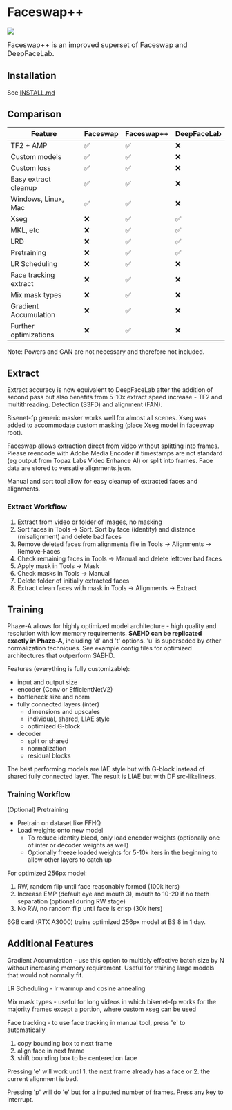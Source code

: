 # Faceswap++

[<img src="https://img.shields.io/discord/1059728184414834688?label=discord&style=for-the-badge&logo=discord&color=5865F2&logoColor=white">](https://discord.gg/mDDbHc7Dus)

<font size="3"> Faceswap++ is an improved superset of Faceswap and DeepFaceLab. </font>

## Installation
See [INSTALL.md](INSTALL.md)

## Comparison
Feature | Faceswap  | Faceswap++ | DeepFaceLab |
| - | - | - | - |
| TF2 + AMP | ✅ | ✅ | ❌
| Custom models | ✅ | ✅ | ❌
| Custom loss | ✅ | ✅ | ❌
| Easy extract cleanup | ✅ | ✅ | ❌
| Windows, Linux, Mac | ✅ | ✅ | ❌
| Xseg | ❌ | ✅ | ✅
| MKL, etc | ❌ | ✅ | ✅
| LRD | ❌ | ✅ | ✅
| Pretraining | ❌ | ✅ | ✅
| LR Scheduling | ❌ | ✅ | ❌
| Face tracking extract | ❌ | ✅ | ❌
| Mix mask types | ❌ | ✅ | ❌
| Gradient Accumulation | ❌ | ✅ | ❌
| Further optimizations | ❌ | ✅ | ❌

Note: Powers and GAN are not necessary and therefore not included.

## Extract
Extract accuracy is now equivalent to DeepFaceLab after the addition of second pass but also benefits from 5-10x extract speed increase - TF2 and multithreading. Detection (S3FD) and alignment (FAN).

Bisenet-fp generic masker works well for almost all scenes. Xseg was added to accommodate custom masking (place Xseg model in faceswap root).

Faceswap allows extraction direct from video without splitting into frames. Please reencode with Adobe Media Encoder if timestamps are not standard (eg output from Topaz Labs Video Enhance AI) or split into frames. Face data are stored to versatile alignments.json.

Manual and sort tool allow for easy cleanup of extracted faces and alignments.

### Extract Workflow

1. Extract from video or folder of images, no masking
2. Sort faces in Tools -> Sort. Sort by face (identity) and distance (misalignment) and delete bad faces
3. Remove deleted faces from alignments file in Tools -> Alignments -> Remove-Faces
4. Check remaining faces in Tools -> Manual and delete leftover bad faces
5. Apply mask in Tools -> Mask
6. Check masks in Tools -> Manual
7. Delete folder of initially extracted faces
8. Extract clean faces with mask in Tools -> Alignments -> Extract

## Training

Phaze-A allows for highly optimized model architecture - high quality and resolution with low memory requirements. **SAEHD can be replicated exactly in Phaze-A**, including 'd' and 't' options. 'u' is superseded by other normalization techniques. See example config files for optimized architectures that outperform SAEHD.

Features (everything is fully customizable):
- input and output size
- encoder (Conv or EfficientNetV2)
- bottleneck size and norm
- fully connected layers (inter)
  - dimensions and upscales
  - individual, shared, LIAE style
  - optimized G-block
- decoder
  - split or shared
  - normalization
  - residual blocks

The best performing models are IAE style but with G-block instead of shared fully connected layer. The result is LIAE but with DF src-likeliness.

### Training Workflow

(Optional) Pretraining
- Pretrain on dataset like FFHQ
- Load weights onto new model
  - To reduce identity bleed, only load encoder weights (optionally one of inter or decoder weights as well)
  - Optionally freeze loaded weights for 5-10k iters in the beginning to allow other layers to catch up

For optimized 256px model:
1. RW, random flip until face reasonably formed (100k iters)
2. Increase EMP (default eye and mouth 3), mouth to 10-20 if no teeth separation (optional during RW stage)
3. No RW, no random flip until face is crisp (30k iters)

6GB card (RTX A3000) trains optimized 256px model at BS 8 in 1 day.

## Additional Features

Gradient Accumulation - use this option to multiply effective batch size by N without increasing memory requirement. Useful for training large models that would not normally fit.

LR Scheduling - lr warmup and cosine annealing

Mix mask types - useful for long videos in which bisenet-fp works for the majority frames except a portion, where custom xseg can be used

Face tracking - to use face tracking in manual tool, press 'e' to automatically
1. copy bounding box to next frame
2. align face in next frame
3. shift bounding box to be centered on face

Pressing 'e' will work until 1. the next frame already has a face or 2. the current alignment is bad.

Pressing 'p' will do 'e' but for a inputted number of frames. Press any key to interrupt.

